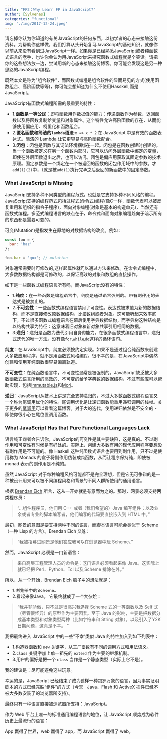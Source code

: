 ```yaml
---
title: "FP2：Why Learn FP in JavaScript?"
author: [Sylvenas]
categories: "functional"
img: './img/2017-12-24.jpeg'
---
```


请忘掉你认为你知道的有关JavaScript的任何东西，以初学者的心态来接触这份资料。为帮助你这样做，我们打算从头开始复习JavaScript的基础知识，就像你以前从来没有看到过JavaScript一样。如果你是已经熟悉JavaScript或者纯函数式语言的老手，也许你会认为用JavaScript来探究函数式编程就是个笑话。请把你的这些想法放一边，尝试用新的心态来接触这份博客。你可能会发现这是另一种思路的JavaScript编程。

既然本文是称为"组合软件"，而函数式编程是组合软件的显而易见的方式(使用函数组合、高阶函数等等)，你可能会想知道为什么不使用Hasskell,而是JavaScript。

JavaScript有函数式编程所需的最重要的特性：

* 1.**函数是一等公民**：即将函数用作数据值的能力：传递函数作为参数、返回函数以及将函数复制给变量和对象属性。这个特性允许高阶函数的存在，从而能够使用偏应用、柯里化和函数组合。
* 2.**匿名函数和简洁的`lambda`语法**:`x => x * 2` 在 JavaScript 中是有效的函数表达式。简洁的 Lambda 让它更容易与高阶函数配合。
* 3.**闭包**：闭包是函数与其词法环境捆绑在一起。闭包是在函数创建时创建的。当一个函数被定义在另一个函数内部时，它可以访问外层函数中绑定的变量，即使在外层函数退出之后，也可以访问。闭包是偏应用获取其固定参数的技术原理。固定参数是一个绑定在一个被返回的函数的闭包作用域中的参数。才`add(1)(2)`中，`1`就是被`add(1)`执行完毕之后返回的新函数中的固定参数。

### What JavaScript is Missing

JavaScript支持多种不同类型的编程范式，也就是它支持多种不同风格的编程。JavaScript支持的编程范式包括过程式(命令式)编程(像C一样，函数代表可以被反复重用和组织的指令子程序)，面向对象编程(对象是基本的构造单元)，当然还有函数式编程。多范式编程语言的缺点在于，命令式和面向对象编程趋向于暗示所有的东西都是需要可变的。

可变(Mutation)是指发生在原地的对数据结构的改变。例如：
``` js
const foo = {
  bar: 'baz'
};

foo.bar = 'qux'; // mutation
```
对象通常需要时可修改的,这样起属性就可以通过方法来修改。在命令式编程中，大多数数据结构都是可修改的，以保证高效的对象和数组的直接操作。

如下是一些函数式编程语言所有吗，而JavaScript没有的特性：
* 1.**纯度**：在一些函数是编程语言中，纯度是通过语言强制的。带有副作用的表达式是被禁止的。
* 2.**不可变性**：一些函数式编程语言禁用了可变性。表达式被求值为新的数据结构，而不是直接修改原数据结构，比如数组或者对象。这可能听起来效率底下，不过很多函数式编程语言在幕后使用字典数据结构，而字典树这种结构是以结构共享为特征：这意味着旧对象和新对象共享引用相同的数据。
* 3.**递归**：递归是函数为迭代引用自身的能力。在很多函数式编程语言中，递归式迭代的唯一方法。没有像`for`,`while`,`do`这样的循环语句。

**纯度**：在JavaScript中，纯度必须按约定实现。如果不是通过组合纯函数来创建大多数应用程序，就不是用函数式风格编程。很不幸的是，在JavaScript中偶然创建和使用非纯函数很容易偏离轨道。

**不可变性**：在纯函数语言中，不可变性通常是被强制的。JavaScript缺乏被大多数函数式语言所用的高效的、不可变的给予字典数的数据结构，不过有些库可以帮助实现，包括[Immutable.js](https://facebook.github.io/immutable-js/)和[Mori](https://github.com/swannodette/mori)。

**递归**：JavaScript从技术上讲是完全支持递归的，不过大多数函数式编程语言又一个称为尾调用优化的特性。尾调用优化是让递归函数能重用递归调用的栈帧。关于更多的[尾调用](http://www.ruanyifeng.com/blog/2015/04/tail-call.html)可以看看这篇博客。对于大的迭代，使用递归依然是不安全的 - 即使你很小心在尾位置调用函数。

### What JavaScript Has that Pure Functional Languages Lack
语言纯正癖者会告诉你，JavaScript的可变性是其主要缺陷，这是真的。不过副作用和可变性有时候是有好处的。实际上，创建大多数有用的现代应用程序要想没有副作用是不可能的。像 Haskell 这种纯函数式语言也要用到副作用，只不过是使用称为 Monads 的盒子将副作用伪装成纯函数，从而让程序保持纯，即使被 monad 表示的副作用是不纯的。

虽然 JavaScript 对于每种编程风格可能都不是完全理想，但是它无可争辩的是一种被设计用来可以被不同编程风格和背景的不同人群所使用的通用语言。

根据 [Brendan Eich](https://brendaneich.com/2008/04/popularity/) 所言，这从一开始就是有意而为之的。那时，网景必须支持两类程序员：
>“…组件程序员，他们用 C++ 或者（我们希望的）Java 编写组件；以及业余或者专业的脚本编写者，他们编写的代码要直接嵌入到 HTML 中。”

最初，网景的意图是要支持两种不同的语言，而脚本语言可能会类似于 Scheme（一种 Lisp 的方言）。Brendan Eich 又说：
>“我被招募进网景是他们答应我可以在浏览器中玩 Scheme。”

然而，JavaScript 必须是一门新语言：
>来自高层工程管理人员的命令是：这门语言必须看起来像 Java。这实际上就已经把 Perl、Python、Tcl 以及 Scheme 排除在外。”

所以，从一个开始，Brendan Eich 脑子中的想法就是：
* 1.浏览器中的Scheme。
* 2.看起来像Java。
它最终就成了一个大杂烩：
>“我并非骄傲，只不过是很高兴我选择 Scheme 式的一等函数以及 Self 式（尽管很怪异）的原型作为主要因素。至于 Java 的影响，主要是把数据分成基本类型和对象类型两种（比如字符串和 String 对象），以及引入了Y2K 日期问题，这真是不幸。 ”

我把最终进入 JavaScript 中的一些”不幸“类似 Java 的特性加入到如下列表中：
* 1.构造器函数和 `new` 关键字，从工厂函数有不同的调用方式和用法语义。
* 2.`class` 关键字加上单一祖先的 `extend` 作为主要的继承机制。
* 3.用户的偏好是把一个 `class` 当作是一个静态类型（实际上它不是）。

我的建议是：尽可能避免这些玩意。

幸运的是，JavaScript 已经结束了成为这样一种包罗万象的语言，因为事实证明脚本的方式已经完胜“组件”的方式（今天，Java、Flash 和 ActiveX 插件已经不被大多数安装了的浏览器所支持）。

最终只有一种语言直接被浏览器所支持：JavaScript。

作为 Web 平台上唯一的标准通用编程语言的地位，让 JavaScript 顺势成为软件历史上最流行的语言：

App 赢得了世界，web 赢得了 app，而 JavaScript 赢得了 web。
